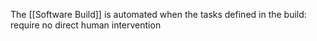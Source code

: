 The [[Software Build]] is automated when the tasks defined in the build:
	require no direct human intervention